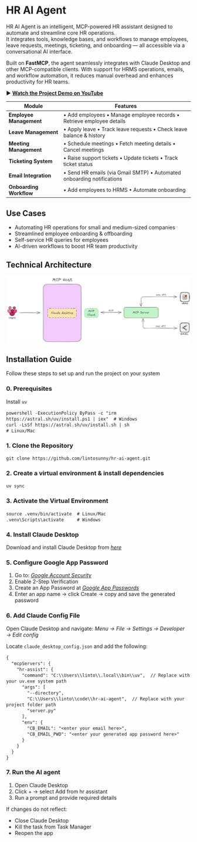 # HR AI Agent
HR AI Agent is an intelligent, MCP-powered HR assistant designed to automate and streamline core HR operations.  
It integrates tools, knowledge bases, and workflows to manage employees, leave requests, meetings, ticketing, and onboarding — all accessible via a conversational AI interface.  

Built on **FastMCP**, the agent seamlessly integrates with Claude Desktop and other MCP-compatible clients. With support for HRMS operations, emails, and workflow automation, it reduces manual overhead and enhances productivity for HR teams.  

▶️ **[Watch the Project Demo on YouTube](https://youtu.be/oGgQIMMyKgU)**

| Module              | Features                                                                 |
|----------------------|--------------------------------------------------------------------------|
| **Employee Management** | • Add employees • Manage employee records • Retrieve employee details |
| **Leave Management**    | • Apply leave • Track leave requests • Check leave balance & history |
| **Meeting Management**  | • Schedule meetings • Fetch meeting details • Cancel meetings |
| **Ticketing System**    | • Raise support tickets • Update tickets • Track ticket status |
| **Email Integration**   | • Send HR emails (via Gmail SMTP) • Automated onboarding notifications |
| **Onboarding Workflow** | • Add employees to HRMS • Automate onboarding |


## Use Cases
- Automating HR operations for small and medium-sized companies  
- Streamlined employee onboarding & offboarding  
- Self-service HR queries for employees  
- AI-driven workflows to boost HR team productivity  

## Technical Architecture
![hr-ai-agent-Technical-Architecture](assets/hr-ai-agent.png)

## Installation Guide
Follow these steps to set up and run the project on your system

### **0. Prerequisites**
Install ```uv```
```
powershell -ExecutionPolicy ByPass -c "irm https://astral.sh/uv/install.ps1 | iex"  # Windows
curl -LsSf https://astral.sh/uv/install.sh | sh                                     # Linux/Mac
```

### **1. Clone the Repository**
```
git clone https://github.com/lintosunny/hr-ai-agent.git
```

### **2. Create a virtual environment & install dependencies**
```
uv sync
```

### **3. Activate the Virtual Environment**
```
source .venv/bin/activate  # Linux/Mac
.venv\Scripts\activate     # Windows
```

### **4. Install Claude Desktop**
Download and install Claude Desktop from *[here](https://claude.ai/download)*

### **5. Configure Google App Password**
1. Go to: *[Google Account Security](myaccount.google.com/security)*
2. Enable 2-Step Verification
3. Create an App Password at *[Google App Passwords](myaccount.google.com/apppasswords)*
4. Enter an app name → click Create → copy and save the generated password

### **6. Add Claude Config File**

Open Claude Desktop and navigate: *Menu → File → Settings → Developer → Edit config*

Locate ```claude_desktop_config.json``` and add the following:

```
{
  "mcpServers": {
    "hr-assist": {
      "command": "C:\\Users\\linto\\.local\\bin\\uv",  // Replace with your uv.exe system path
      "args": [
        "--directory",
        "C:\\Users\\linto\\code\\hr-ai-agent",  // Replace with your project folder path
        "server.py"
      ],
      "env": {
        "CB_EMAIL": "<enter your email here>",
        "CB_EMAIL_PWD": "<enter your generated app password here>"
      }
    }
  }
}
```

### **7. Run the AI agent**
1. Open Claude Desktop
2. Click + → select Add from hr assistant
3. Run a prompt and provide required details

If changes do not reflect:
* Close Claude Desktop
* Kill the task from Task Manager
* Reopen the app